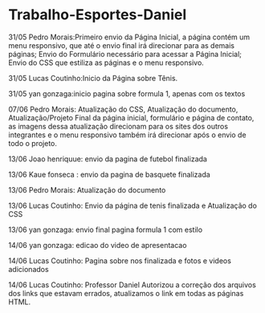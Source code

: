 # Trabalho-Esportes-Daniel

31/05 Pedro Morais:Primeiro envio da Página Inicial, a página contém um menu responsivo, que até o envio final irá direcionar para as demais páginas; Envio do Formulário necessário para acessar a Página Inicial;  Envio do CSS que  estiliza  as páginas e o menu responsivo.


31/05 Lucas Coutinho:Inicio da Página sobre Tênis.

31/05 yan gonzaga:inicio pagina sobre formula 1, apenas com os textos

07/06 Pedro Morais: Atualização do CSS, Atualização do documento, Atualização/Projeto Final da página inicial, formulário e página de contato, as imagens dessa atualização direcionam para os sites dos outros integrantes e o menu responsivo também irá direcionar após o envio de todo o projeto.

13/06 Joao henriquue: envio da pagina de futebol finalizada

13/06 Kaue fonseca : envio da pagina de basquete finalizada 

13/06 Pedro Morais: Atualização do documento

13/06 Lucas Coutinho: Envio da página de tenis finalizada e Atualização do CSS

13/06 yan gonzaga: envio final pagina formula 1 com estilo

14/06 yan gonzaga: edicao do video de apresentacao

14/06 Lucas Coutinho: Pagina sobre nos finalizada e fotos e videos adicionados

14/06 Lucas Coutinho: Professor Daniel Autorizou a correção dos arquivos dos links que estavam errados, atualizamos o link em todas as páginas HTML.

